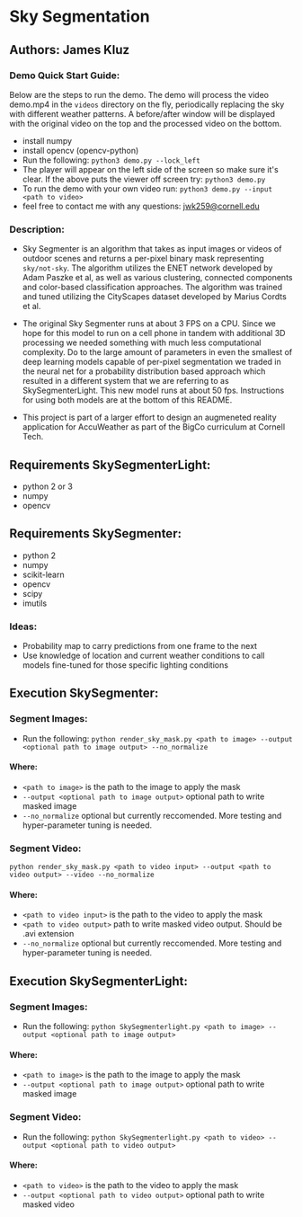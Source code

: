 # Sky Segmentation

## Authors: James Kluz

### Demo Quick Start Guide:
Below are the steps to run the demo. The demo will process the video demo.mp4 in the `videos` directory on the fly, periodically replacing the sky with different weather patterns. A before/after window will be displayed with the original video on the top and the processed video on the bottom.
- install numpy
- install opencv (opencv-python)
- Run the following: `python3 demo.py --lock_left`
- The player will appear on the left side of the screen so make sure it's clear. If the above puts the viewer off screen try: `python3 demo.py`
- To run the demo with your own video run: `python3 demo.py --input <path to video>`
- feel free to contact me with any questions: jwk259@cornell.edu

### Description:
- Sky Segmenter is an algorithm that takes as input images or videos of outdoor scenes and returns a per-pixel binary mask representing `sky/not-sky`. The algorithm utilizes the ENET network developed by Adam Paszke et al, as well as various clustering, connected components and color-based classification approaches. The algorithm was trained and tuned utilizing the CityScapes dataset developed by Marius Cordts et al.

- The original Sky Segmenter runs at about 3 FPS on a CPU. Since we hope for this model to run on a cell phone in tandem with additional 3D processing we needed something with much less computational complexity. Do to the large amount of parameters in even the smallest of deep learning models capable of per-pixel segmentation we traded in the neural net for a probability distribution based approach which resulted in a different system that we are referring to as SkySegmenterLight. This new model runs at about 50 fps. Instructions for using both models are at the bottom of this README.

- This project is part of a larger effort to design an augmeneted reality application for AccuWeather as part of the BigCo curriculum at Cornell Tech.  

## Requirements SkySegmenterLight:
- python 2 or 3 
- numpy
- opencv 

## Requirements SkySegmenter:
- python 2
- numpy
- scikit-learn
- opencv
- scipy
- imutils

### Ideas:
- Probability map to carry predictions from one frame to the next
- Use knowledge of location and current weather conditions to call models fine-tuned for those specific lighting conditions

## Execution SkySegmenter:
### Segment Images:
- Run the following:
`python render_sky_mask.py <path to image> --output <optional path to image output> --no_normalize`

#### Where:
* `<path to image>` is the path to the image to apply the mask
* `--output <optional path to image output>` optional path to write masked image
* `--no_normalize` optional but currently reccomended. More testing and hyper-parameter tuning is needed. 

### Segment Video:
`python render_sky_mask.py <path to video input> --output <path to video output> --video --no_normalize`

#### Where:
* `<path to video input>` is the path to the video to apply the mask
* `<path to video output>` path to write masked video output. Should be .avi extension
* `--no_normalize` optional but currently reccomended. More testing and hyper-parameter tuning is needed. 

## Execution SkySegmenterLight:
### Segment Images:
- Run the following:
`python SkySegmenterlight.py <path to image> --output <optional path to image output>`

#### Where:
* `<path to image>` is the path to the image to apply the mask
* `--output <optional path to image output>` optional path to write masked image

### Segment Video:
- Run the following:
`python SkySegmenterlight.py <path to video> --output <optional path to video output>`

#### Where:
* `<path to video>` is the path to the video to apply the mask
* `--output <optional path to video output>` optional path to write masked video
